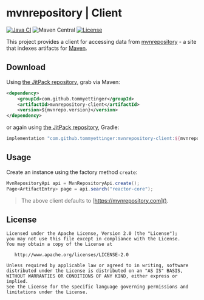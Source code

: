 mvnrepository | Client
===

[![Java CI](https://github.com/devcsrj/mvnrepository-client/actions/workflows/maven.yml/badge.svg)](https://github.com/devcsrj/mvnrepository-client/actions/workflows/maven.yml)
![Maven Central](https://img.shields.io/maven-central/v/com.github.devcsrj/mvnrepository-api-client)
[![License](https://img.shields.io/github/license/devcsrj/mvnrepository-client.svg)](LICENSE)

This project provides a client for accessing data from [mvnrepository](http://mvnrepository.com/) - a site that indexes artifacts for [Maven](http://maven.apache.org/).

Download
---
Using [the JitPack repository](https://jitpack.io/#tommyettinger/mvnrepository-client/), grab via Maven:

```xml
<dependency>
    <groupId>com.github.tommyettinger</groupId>
    <artifactId>mvnrepository-client</artifactId>
    <version>${mvnrepo.version}</version>
</dependency>
```

or again using [the JitPack repository](https://jitpack.io/#tommyettinger/mvnrepository-client/), Gradle:

```groovy
implementation "com.github.tommyettinger:mvnrepository-client:${mvnrepo.version}"
```


Usage
---
Create an instance using the factory method `create`:

```java
MvnRepositoryApi api = MvnRepositoryApi.create();
Page<ArtifactEntry> page = api.search("reactor-core");
```

> The above client defaults to [https://mvnrepository.com]().

License
---
```
Licensed under the Apache License, Version 2.0 (the "License");
you may not use this file except in compliance with the License.
You may obtain a copy of the License at

   http://www.apache.org/licenses/LICENSE-2.0

Unless required by applicable law or agreed to in writing, software
distributed under the License is distributed on an "AS IS" BASIS,
WITHOUT WARRANTIES OR CONDITIONS OF ANY KIND, either express or implied.
See the License for the specific language governing permissions and
limitations under the License.
```
